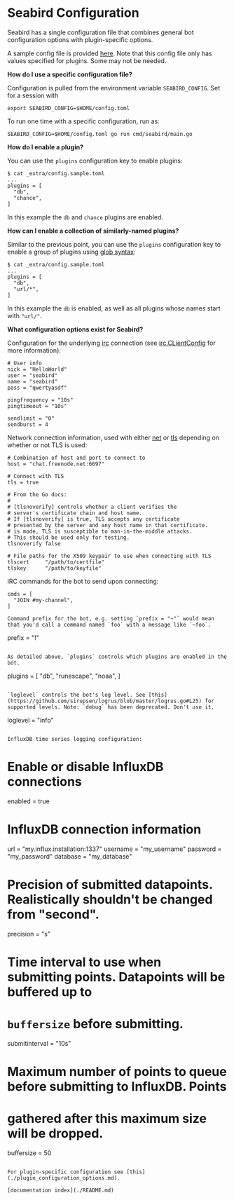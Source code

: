 # Seabird Configuration

Seabird has a single configuration file that combines general bot configuration options with plugin-specific options.

A sample config file is provided [here](../_extra/config.sample.toml). Note that
this config file only has values specified for plugins. Some may not be needed.

**How do I use a specific configuration file?**

Configuration is pulled from the environment variable `SEABIRD_CONFIG`. Set for a session with

```
export SEABIRD_CONFIG=$HOME/config.toml
```

To run one time with a specific configuration, run as:

```
SEABIRD_CONFIG=$HOME/config.toml go run cmd/seabird/main.go
```

**How do I enable a plugin?**

You can use the `plugins` configuration key to enable plugins:

```
$ cat _extra/config.sample.toml
...
plugins = [
  "db",
  "chance",
]
```

In this example the `db` and `chance` plugins are enabled.

**How can I enable a collection of similarly-named plugins?**

Similar to the previous point, you can use the `plugins` configuration key to enable a group of plugins using [glob syntax](https://github.com/gobwas/glob):

```
$ cat _extra/config.sample.toml
...
plugins = [
  "db",
  "url/*",
]
```

In this example the `db` is enabled, as well as all plugins whose names start with `"url/"`.

**What configuration options exist for Seabird?**

Configuration for the underlying [irc](gopkg.in/irc.v3) connection (see [irc.CLientConfig](https://godoc.org/gopkg.in/irc.v3#ClientConfig) for more information):

```
# User info
nick = "HelloWorld"
user = "seabird"
name = "seabird"
pass = "qwertyasdf"

pingfrequency = "10s"
pingtimeout = "10s"

sendlimit = "0"
sendburst = 4
```

Network connection information, used with either [net](https://golang.org/pkg/net/) or [tls](https://golang.org/pkg/crypto/tls/) depending on whether or not TLS is used:

```
# Combination of host and port to connect to
host = "chat.freenode.net:6697"

# Connect with TLS
tls = true

# From the Go docs:
#
# [tlsnoverify] controls whether a client verifies the
# server's certificate chain and host name.
# If [tlsnoverify] is true, TLS accepts any certificate
# presented by the server and any host name in that certificate.
# is mode, TLS is susceptible to man-in-the-middle attacks.
# This should be used only for testing.
tlsnoverify false

# File paths for the X509 keypair to use when connecting with TLS
tlscert     "/path/to/certfile"
tlskey      "/path/to/keyfile"
```

IRC commands for the bot to send upon connecting:

```
cmds = [
  "JOIN #my-channel",
]

Command prefix for the bot, e.g. setting `prefix = "~"` would mean that you'd call a command named `foo` with a message like `~foo`.

```
prefix = "!"
```

As detailed above, `plugins` controls which plugins are enabled in the bot.

```
plugins = [
  "db",
  "runescape",
  "noaa",
]
```

`loglevel` controls the bot's log level. See [this](https://github.com/sirupsen/logrus/blob/master/logrus.go#L25) for supported levels. Note: `debug` has been deprecated. Don't use it.

```
loglevel = "info"
```

InfluxDB time series logging configuration:

```
# Enable or disable InfluxDB connections
enabled = true

# InfluxDB connection information
url = "my.influx.installation:1337"
username = "my_username"
password = "my_password"
database = "my_database"

# Precision of submitted datapoints. Realistically shouldn't be changed from "second".
precision = "s"

# Time interval to use when submitting points. Datapoints will be buffered up to
# `buffersize` before submitting.
submitinterval = "10s"

# Maximum number of points to queue before submitting to InfluxDB. Points
# gathered after this maximum size will be dropped.
buffersize = 50
```

For plugin-specific configuration see [this](./plugin_configuration_options.md).

[documentation index](./README.md)
